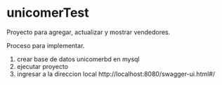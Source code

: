 # unicomerTest

Proyecto para agregar, actualizar y mostrar vendedores.

Proceso para implementar.

1. crear base de datos unicomerbd en mysql
2. ejecutar proyecto
3. ingresar a la direccion local http://localhost:8080/swagger-ui.html#/


